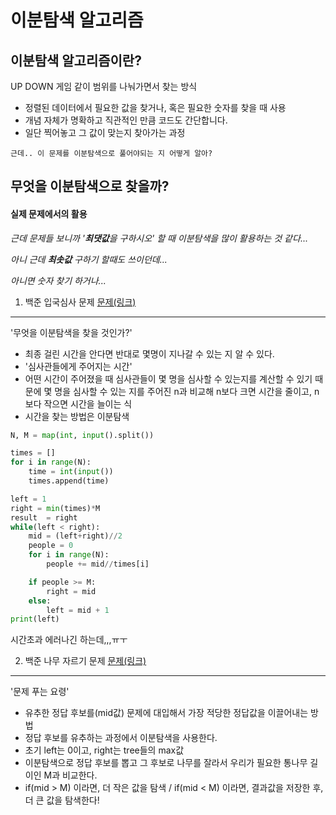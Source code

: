 이분탐색 알고리즘
====================

## 이분탐색 알고리즘이란?

UP DOWN 게임 같이 범위를 나눠가면서 찾는 방식

* 정렬된 데이터에서 필요한 값을 찾거나, 혹은 필요한 숫자를 찾을 때 사용
* 개념 자체가 명확하고 직관적인 만큼 코드도 간단합니다. 
* 일단 찍어놓고 그 값이 맞는지 찾아가는 과정

`근데.. 이 문제를 이분탐색으로 풀어야되는 지 어떻게 알아?`

## 무엇을 이분탐색으로 찾을까?
#### 실제 문제에서의 활용

*근데 문제들 보니까 '**최댓값**을 구하시오' 할 때 이분탐색을 많이 활용하는 것 같다...*

*아니 근데 **최솟값** 구하기 할때도 쓰이던데...*

*아니면 숫자 찾기 하거나...*

1. 백준 입국심사 문제 [문제(링크)](https://programmers.co.kr/learn/courses/30/lessons/43238)
********************************
'무엇을 이분탐색을 찾을 것인가?'
* 최종 걸린 시간을 안다면 반대로 몇명이 지나갈 수 있는 지 알 수 있다.
* '심사관들에게 주어지는 시간'
* 어떤 시간이 주어졌을 때 심사관들이 몇 명을 심사할 수 있는지를 계산할 수 있기 때문에 몇 명을 심사할 수 있는 지를 주어진 n과 비교해 n보다 크면 시간을 줄이고, n보다 작으면 시간을 늘이는 식
* 시간을 찾는 방법은 이분탐색

```python
N, M = map(int, input().split())

times = []
for i in range(N):
    time = int(input())
    times.append(time)

left = 1
right = min(times)*M
result  = right
while(left < right):
    mid = (left+right)//2
    people = 0
    for i in range(N):
        people += mid//times[i]

    if people >= M:
        right = mid
    else: 
        left = mid + 1
print(left)
```
시간초과 에러나긴 하는데,,,ㅠㅜ

2. 백준 나무 자르기 문제 [문제(링크)](https://www.acmicpc.net/problem/2805)
*****************************
'문제 푸는 요령'
* 유추한 정답 후보를(mid값) 문제에 대입해서 가장 적당한 정답값을 이끌어내는 방법
* 정답 후보를 유추하는 과정에서 이분탐색을 사용한다.
* 초기 left는 0이고, right는 tree들의 max값
* 이분탐색으로 정답 후보를 뽑고 그 후보로 나무를 잘라서 우리가 필요한 통나무 길이인 M과 비교한다.
* if(mid > M) 이라면, 더 작은 값을 탐색 / if(mid < M) 이라면, 결과값을 저장한 후, 더 큰 값을 탐색한다!
